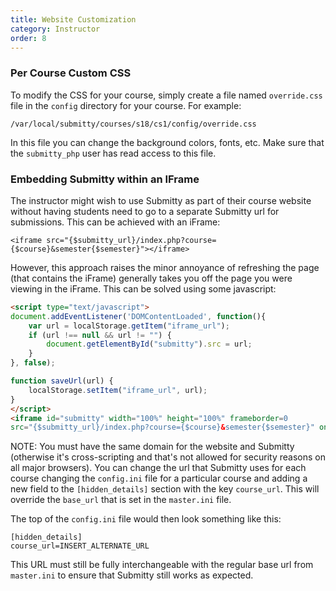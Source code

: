 ```yaml
---
title: Website Customization
category: Instructor
order: 8
---
```


### Per Course Custom CSS

To modify the CSS for your course, simply create a file named
``override.css`` file in the ``config`` directory for your course.
For example:

```
/var/local/submitty/courses/s18/cs1/config/override.css
```

In this file you can change the background colors, fonts, etc.
Make sure that the ``submitty_php`` user has read access to this file.


### Embedding Submitty within an IFrame

The instructor might wish to use Submitty as part of their course
website without having students need to go to a separate Submitty url
for submissions. This can be achieved with an iFrame:

```
<iframe src="{$submitty_url}/index.php?course={$course}&semester{$semester}"></iframe>
```

However, this approach raises the minor annoyance of refreshing the
page (that contains the iFrame) generally takes you off the page you
were viewing in the iFrame. This can be solved using some javascript:

```html
<script type="text/javascript">
document.addEventListener('DOMContentLoaded', function(){ 
    var url = localStorage.getItem("iframe_url");
    if (url !== null && url != "") {
        document.getElementById("submitty").src = url;
    }
}, false);

function saveUrl(url) {
    localStorage.setItem("iframe_url", url);
}
</script>
<iframe id="submitty" width="100%" height="100%" frameborder=0
src="{$submitty_url}/index.php?course={$course}&semester{$semester}" onLoad="saveUrl('document.getElementById(\"submitty\").contentWindow.location.href');"></iframe>
```

NOTE: You must have the same domain for the website and Submitty
(otherwise it's cross-scripting and that's not allowed for security
reasons on all major browsers). You can change the url that Submitty
uses for each course changing the `config.ini` file for a particular
course and adding a new field to the `[hidden_details]` section with
the key `course_url`. This will override the `base_url` that is set in
the `master.ini` file.

The top of the `config.ini` file would then look something like this:

```
[hidden_details]
course_url=INSERT_ALTERNATE_URL
```

This URL must still be fully interchangeable with the regular base url
from `master.ini` to ensure that Submitty still works as expected.